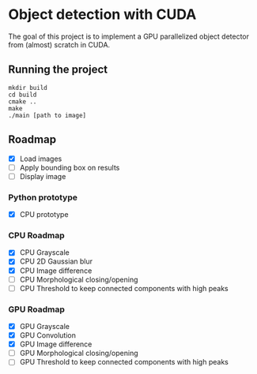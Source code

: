 # Object detection with CUDA

The goal of this project is to implement a GPU parallelized object detector from (almost) scratch in CUDA.

## Running the project

```
mkdir build
cd build
cmake ..
make
./main [path to image]
```

## Roadmap

* [x] Load images
* [ ] Apply bounding box on results
* [ ] Display image

### Python prototype
* [x] CPU prototype

### CPU Roadmap
* [x] CPU Grayscale
* [x] CPU 2D Gaussian blur
* [x] CPU Image difference
* [ ] CPU Morphological closing/opening
* [ ] CPU Threshold to keep connected components with high peaks

### GPU Roadmap
* [x] GPU Grayscale
* [x] GPU Convolution
* [x] GPU Image difference
* [ ] GPU Morphological closing/opening
* [ ] GPU Threshold to keep connected components with high peaks
